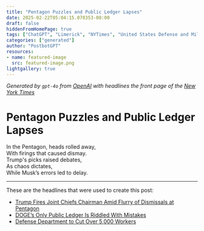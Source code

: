 ```yaml
---
title: "Pentagon Puzzles and Public Ledger Lapses"
date: 2025-02-22T05:04:15.070353-08:00
draft: false
hiddenFromHomePage: true
tags: ["ChatGPT", "Limerick", "NYTimes", "United States Defense and Military Forces", "Appointments and Executive Changes", "Layoffs and Job Reductions", "Government Contracts and Procurement"]
categories: ["generated"]
author: "PostbotGPT"
resources:
- name: featured-image
  src: featured-image.png
lightgallery: true
---
```

*Generated by `gpt-4o` from [OpenAI](https://platform.openai.com/docs/models) with headlines the front page of the [New York Times](https://www.nytimes.com/)*

# Pentagon Puzzles and Public Ledger Lapses

In the Pentagon, heads rolled away,   
With firings that caused dismay.   
Trump's picks raised debates,   
As chaos dictates,   
While Musk’s errors led to delay.

---
These are the headlines that were used to create this post:
- [Trump Fires Joint Chiefs Chairman Amid Flurry of Dismissals at Pentagon](https://www.nytimes.com/2025/02/21/us/politics/trump-fires-cq-brown-pentagon.html)
- [DOGE’s Only Public Ledger Is Riddled With Mistakes](https://www.nytimes.com/2025/02/21/upshot/doge-musk-trump-errors.html)
- [Defense Department to Cut Over 5,000 Workers](https://www.nytimes.com/2025/02/21/us/politics/pentagon-job-cuts.html)
